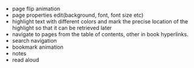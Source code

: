 - page flip animation
- page properties edit(background, font, font size etc)
- highlight text with different colors and mark the precise location of the highlight so that it can be retrieved later
- navigate to pages from the table of contents, other in book hyperlinks.
- search navigation
- bookmark animation
- notes
- read aloud